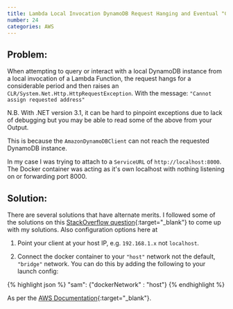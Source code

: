 ```yaml
---
title: Lambda Local Invocation DynamoDB Request Hanging and Eventual "CLR/System.Net.Http.HttpRequestException"
number: 24
categories: AWS
---
```


## Problem:

When attempting to query or interact with a local DynamoDB instance from a local invocation of a Lambda Function, the request hangs for a considerable period and then raises an
`CLR/System.Net.Http.HttpRequestException`.  With the message: `"Cannot assign requested address"`

N.B. With .NET version 3.1, it can be hard to pinpoint exceptions due to lack of debugging but you may be able to read some of the above from your Output.

This is because the `AmazonDynamoDBClient` can not reach the requested DynamoDB instance.

In my case I was trying to attach to a `ServiceURL` of `http://localhost:8000`.  The Docker container was acting as it's own localhost with nothing listening on or forwarding port 8000.

## Solution:

There are several solutions that have alternate merits.  I followed some of the solutions on this [StackOverflow question](https://stackoverflow.com/questions/46973456/docker-access-localhost-port-from-container){:target="_blank"} to come up with my solutions.  Also configuration options here at 

1. Point your client at your host IP, e.g. `192.168.1.x` not `localhost`.

2. Connect the docker container to your `"host"` network not the default, `"bridge"` network.  You can do this by adding the following to your launch config: 

{% highlight json %}
"sam": {"dockerNetwork" : "host"}
{% endhighlight %}

As per the [AWS Documentation](https://docs.aws.amazon.com/toolkit-for-vscode/latest/userguide/run-debug-sam-app.html#debug-config-ref){:target="_blank"}.
